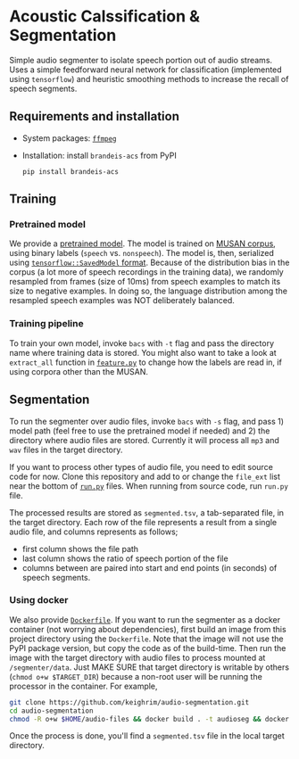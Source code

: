 # Acoustic Calssification & Segmentation 

Simple audio segmenter to isolate speech portion out of audio streams. Uses a simple feedforward neural network for classification (implemented using `tensorflow`) and heuristic smoothing methods to increase the recall of speech segments. 


## Requirements and installation

* System packages: [`ffmpeg`](http://ffmpeg.org/download.html)
* Installation: install `brandeis-acs` from PyPI 

    ```
    pip install brandeis-acs
    ```

## Training 

### Pretrained model 

We provide a [pretrained model](pretrained/). The model is trained on [MUSAN corpus](https://www.openslr.org/17/), using binary labels (`speech` vs. `nonspeech`). The model is, then, serialized using [`tensorflow::SavedModel` format](https://www.tensorflow.org/guide/keras/save_and_serialize#export_to_savedmodel). Because of the distribution bias in the corpus (a lot more of speech recordings in the training data), we randomly resampled from frames (size of 10ms) from speech examples to match its size to negative examples. In doing so, the language distribution among the resampled speech examples was NOT deliberately balanced. 

### Training pipeline

To train your own model, invoke `bacs` with `-t` flag and pass the directory name where training data is stored. You might also want to take a look at `extract_all` function in [`feature.py`](bacs/feature.py) to change how the labels are read in, if using corpora other than the MUSAN. 

## Segmentation

To run the segmenter over audio files, invoke `bacs` with `-s` flag, and pass 1) model path (feel free to use the pretrained model if needed) and 2) the directory where audio files are stored. Currently it will process all `mp3` and `wav` files in the target directory. 

If you want to process other types of audio file, you need to edit source code for now. Clone this repository and add to or change the `file_ext` list near the bottom of [`run.py`](bacs/run.py) files. When running from source code, run `run.py` file. 

The processed results are stored as `segmented.tsv`, a tab-separated file, in the target directory. Each row of the file represents a result from a single audio file, and columns represents as follows; 
* first column shows the file path
* last column shows the ratio of speech portion of the file 
* columns between are paired into start and end points (in seconds) of speech segments. 

### Using docker

We also provide [`Dockerfile`](Dockerfile). If you want to run the segmenter as a docker container (not worrying about dependencies), first build an image from this project directory using the `Dockerfile`. Note that the image will not use the PyPI package version, but copy the code as of the build-time. 
Then run the image with the target directory with audio files to process mounted at `/segmenter/data`. Just MAKE SURE that target directory is writable by others (`chmod o+w $TARGET_DIR`) because a non-root user will be running the processor in the container. For example, 

```bash
git clone https://github.com/keighrim/audio-segmentation.git 
cd audio-segmentation
chmod -R o+w $HOME/audio-files && docker build . -t audioseg && docker run --rm -v $HOME/audio-files:/segmenter/data -it audioseg
```

Once the process is done, you'll find a `segmented.tsv` file in the local target directory. 
